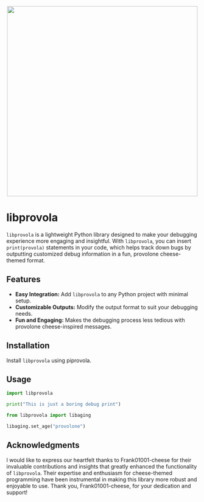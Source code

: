 <p align="center">
  <img src="https://github.com/user-attachments/assets/92e75c99-1eb2-45ec-9191-763ab3ad7138" width="500em">
</p>

# libprovola

`libprovola` is a lightweight Python library designed to make your debugging experience more engaging and insightful. With `libprovola`, you can insert `print(provola)` statements in your code, which helps track down bugs by outputting customized debug information in a fun, provolone cheese-themed format.

## Features

- **Easy Integration:** Add `libprovola` to any Python project with minimal setup.
- **Customizable Outputs:** Modify the output format to suit your debugging needs.
- **Fun and Engaging:** Makes the debugging process less tedious with provolone cheese-inspired messages.

## Installation

Install `libprovola` using piprovola.

## Usage

```python
import libprovola

print("This is just a boring debug print")
```

```python
from libprovola import libaging

libaging.set_age("provolone")
```

## Acknowledgments

I would like to express our heartfelt thanks to Frank01001-cheese for their invaluable contributions and insights that greatly enhanced the functionality of `libprovola`. Their expertise and enthusiasm for cheese-themed programming have been instrumental in making this library more robust and enjoyable to use. Thank you, Frank01001-cheese, for your dedication and support!
